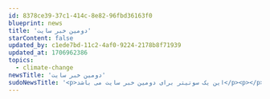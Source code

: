 ```yaml
---
id: 8378ce39-37c1-414c-8e82-96fbd36163f0
blueprint: news
title: 'دومین خبر سایت'
starContent: false
updated_by: c1ede7bd-11c2-4af0-9224-2178b8f71939
updated_at: 1706962386
topics:
  - climate-change
newsTitle: 'دومین خبر سایت'
sudoNewsTitle: '<p>این یک سوتیتر برای دومین خبر سایت می باشد</p><p></p>'
---
```

